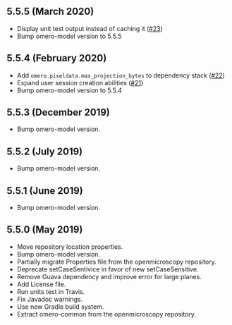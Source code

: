 5.5.5 (March 2020)
------------------

- Display unit test output instead of caching it
  ([#23](https://github.com/ome/omero-common/pull/23))
- Bump omero-model version to 5.5.5

5.5.4 (February 2020)
---------------------

- Add `omero.pixeldata.max_projection_bytes` to dependency stack ([#22](https://github.com/ome/omero-common/pull/22))
- Expand user session creation abilities ([#21](https://github.com/ome/omero-common/pull/21))
- Bump omero-model version to 5.5.4

5.5.3 (December 2019)
---------------------

- Bump omero-model version.

5.5.2 (July 2019)
-----------------

- Bump omero-model version.

5.5.1 (June 2019)
-----------------

- Bump omero-model version.

5.5.0 (May 2019)
----------------

- Move repository location properties.
- Bump omero-model version.
- Partially migrate Properties file from the openmicroscopy repository.
- Deprecate setCaseSentivice in favor of new setCaseSensitive.
- Remove Guava dependency and improve error for large planes.
- Add License file.
- Run units test in Travis.
- Fix Javadoc warnings.
- Use new Gradle build system.
- Extract omero-common from the openmicroscopy repository.
